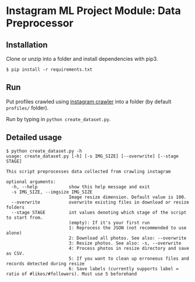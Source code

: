 # Instagram ML Project Module: Data Preprocessor

## Installation
Clone or unzip into a folder and install dependencies with pip3.

```
$ pip install -r requirements.txt
```

## Run
Put profiles crawled using [instagram crawler](https://github.com/simonseo/instacrawler-privateapi) into a folder (by default `profiles/` folder).

Run by typing in `python create_dataset.py`.


## Detailed usage
```
$ python create_dataset.py -h
usage: create_dataset.py [-h] [-s IMG_SIZE] [--overwrite] [--stage STAGE]

This script preprocesses data collected from crawling instagram

optional arguments:
  -h, --help            show this help message and exit
  -s IMG_SIZE, --imgsize IMG_SIZE
                        Image resize dimension. Default value is 100.
  --overwrite           overwrite existing files in download or resize folders
  --stage STAGE         int values denoting which stage of the script to start from.
                        (empty): If it's your first run
                        1: Reprocess the JSON (not recommended to use alone)
                        2: Download all photos. See also: --overwrite
                        3: Resize photos. See also: -s, --overwrite
                        4: Process photos in resize directory and save as CSV.
                        5: If you want to clean up erroneous files and records detected during resize
                        6: Save labels (currently supports label = ratio of #likes/#followers). Must use 5 beforehand
```
